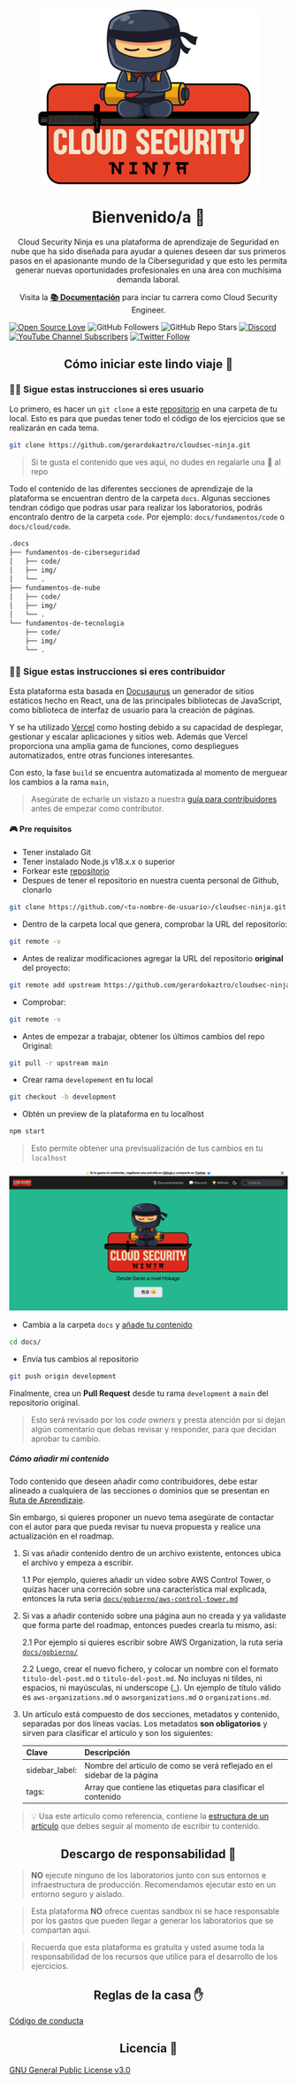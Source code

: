 <p align="center">
  <a href="https://acloudsecurity.ninja">
    <img alt="Cloud Security Ninja" src="static/img/portada_readme.png" />
  </a>
</p>

<h1 align="center">
  Bienvenido/a 👋
</h1>

<p align="center">
   Cloud Security Ninja es una plataforma de aprendizaje de Seguridad en nube que ha sido diseñada para ayudar a quienes deseen dar sus primeros pasos en el apasionante mundo de la Ciberseguridad y que esto les permita generar nuevas oportunidades profesionales en una área con muchísima demanda laboral.
</p>

<p align="center">
    Visita la <b><a href="https://acloudsecurity.ninja/docs/index">📚 Documentación</a></b> para inciar tu carrera como Cloud Security Engineer.
</p>

[![Open Source Love](https://firstcontributions.github.io/open-source-badges/badges/open-source-v3/open-source.png)](https://github.com/firstcontributions/open-source-badges)
![GitHub Followers](https://img.shields.io/github/followers/gerardokaztro?style=social)
![GitHub Repo Stars](https://img.shields.io/github/stars/gerardokaztro?style=social)
[![Discord](https://img.shields.io/discord/1143323924172652705?style=social&label=Discord&logo=discord)](https://discord.gg/cV7syyA5ae)
[![YouTube Channel Subscribers](https://img.shields.io/youtube/channel/subscribers/UCmWuXyjXOJOpikS4MHmJAcQ?style=social)](https://youtube.com/channel/UCmWuXyjXOJOpikS4MHmJAcQ?sub_confirmation=1)
[![Twitter Follow](https://img.shields.io/twitter/follow/gerardokaztro?style=social)](https://twitter.com/gerardokaztro)

<h2 align="center">
  Cómo iniciar este lindo viaje 🚀
</h2>

### 👨‍💻 Sigue estas instrucciones si eres usuario
Lo primero, es hacer un `git clone` a este [repositorio](https://github.com/gerardokaztro/cloudsec-ninja) en una carpeta de tu local. Esto es para que puedas tener todo el código de los ejercicios que se realizarán en cada tema.

```bash
git clone https://github.com/gerardokaztro/cloudsec-ninja.git
```

> Si te gusta el contenido que ves aquí, no dudes en regalarle una 🌟 al repo

Todo el contenido de las diferentes secciones de aprendizaje de la plataforma se encuentran dentro de la carpeta `docs`. Algunas secciones tendran código que podras usar para realizar los laboratorios, podrás encontralo dentro de la carpeta `code`. Por ejemplo: `docs/fundamentos/code` o `docs/cloud/code`.

```
.docs
├── fundamentos-de-ciberseguridad
│   ├── code/
│   ├── img/
│   └── .
├── fundamentos-de-nube
│   ├── code/
│   ├── img/
│   └── .
└── fundamentos-de-tecnologia
    ├── code/
    ├── img/
    └── .
```

### 👷‍♀️ Sigue estas instrucciones si eres contribuidor
Esta plataforma esta basada en [Docusaurus](https://docusaurus.io) un generador de sitios estáticos hecho en React, una de las principales bibliotecas de JavaScript, como biblioteca de interfaz de usuario para la creación de páginas.

Y se ha utilizado [Vercel](https://vercel.com/) como hosting debido a su capacidad de desplegar, gestionar y escalar aplicaciones y sitios web. Además que Vercel proporciona una amplia gama de funciones, como despliegues automatizados, entre otras funciones interesantes.

Con esto, la fase `build` se encuentra automatizada al momento de merguear los cambios a la rama `main`,

> Asegúrate de echarle un vistazo a nuestra [guía para contribuidores](https://github.com/gerardokaztro/cloudsec-ninja/blob/main/CONTRIBUTING.md) antes de empezar como contributor.

#### 🎮 Pre requisitos

- Tener instalado Git
- Tener instalado Node.js v18.x.x o superior
- Forkear este [repositorio](https://github.com/gerardokaztro/cloudsec-ninja)
- Despues de tener el repositorio en nuestra cuenta personal de Github, clonarlo
```bash
git clone https://github.com/<tu-nombre-de-usuario>/cloudsec-ninja.git
```
- Dentro de la carpeta local que genera, comprobar la URL del repositorio:
```bash
git remote -v
```
- Antes de realizar modificaciones agregar la URL del repositorio **original** del proyecto:
```bash
git remote add upstream https://github.com/gerardokaztro/cloudsec-ninja
```
- Comprobar:
```bash
git remote -v
```
- Antes de empezar a trabajar, obtener los últimos cambios del repo Original:
```bash
git pull -r upstream main
```
- Crear rama `developement` en tu local
```bash
git checkout -b development
```
- Obtén un preview de la plataforma en tu localhost
```bash
npm start
```
> Esto permite obtener una previsualización de tus cambios en tu `localhost`
<p align="center">
    <img alt="preview" src="docs/bienvenida/img/preview_localhost.png" />
</p>

- Cambia a la carpeta `docs` y [añade tu contenido](#cómo-añadir-mi-contenido)
```bash
cd docs/
```
- Envía tus cambios al repositorio
```bash
git push origin development
```

Finalmente, crea un **Pull Request** desde tu rama `development` a `main` del repositorio original.

> Esto será revisado por los *code owners* y presta atención por si dejan algún comentario que debas revisar y responder, para que decidan aprobar tu cambio. 

##### Cómo añadir mi contenido

Todo contenido que deseen añadir como contribuidores, debe estar alineado a cualquiera de las secciones o dominios que se presentan en [Ruta de Aprendizaje](https://acloudsecurity.ninja/docs/ruta-de-aprendizaje).

Sin embargo, si quieres proponer un nuevo tema asegúrate de contactar con el autor para que pueda revisar tu nueva propuesta y realice una actualización en el roadmap.

1. Si vas añadir contenido dentro de un archivo existente, entonces ubica el archivo y empeza a escribir.

    1.1 Por ejemplo, quieres añadir un video sobre AWS Control Tower, o quizas hacer una correción sobre una característica mal explicada, entonces la ruta seria [`docs/gobierno/aws-control-tower.md`](https://github.com/gerardokaztro/cloudsec-ninja/blob/development/docs/gobierno/aws-control-tower.md)

2. Si vas a añadir contenido sobre una página aun no creada y ya validaste que forma parte del roadmap, entonces puedes crearla tu mismo, asi:

    2.1 Por ejemplo si quieres escribir sobre AWS Organization, la ruta seria [`docs/gobierno/`](https://github.com/gerardokaztro/cloudsec-ninja/blob/development/docs/gobierno/)

    2.2 Luego, crear el nuevo fichero, y colocar un nombre con el formato `titulo-del-post.md` o `titulo-del-post.md`. No incluyas ni tildes, ni espacios, ni mayúsculas, ni underscope (_). Un ejemplo de título válido es `aws-organizations.md` o `awsorganizations.md` o `organizations.md`.

3. Un artículo está compuesto de dos secciones, metadatos y contenido, separadas por dos líneas vacías. Los metadatos **son obligatorios** y sirven para clasificar el artículo y son los siguientes:

    | Clave   | Descripción                                  |
    |---------|----------------------------------------------|
    | sidebar_label: | Nombre del artículo de como se verá reflejado en el sidebar de la página |
    | tags: | Array que contiene las etiquetas para clasificar el contenido |

> 💡 Usa este artículo como referencia, contiene la [estructura de un artículo](https://raw.githubusercontent.com/gerardokaztro/cloudsec-ninja/development/docs/fundamentos-de-tecnologia/redes.md) que debes seguir al momento de escribir tu contenido.

<h2 align="center">
  Descargo de responsabilidad 🚨
</h2>

> **NO** ejecute ninguno de los laboratorios junto con sus entornos e infraestructura de producción. Recomendamos ejecutar esto en un entorno seguro y aislado.

> Esta plataforma **NO** ofrece cuentas sandbox ni se hace responsable por los gastos que pueden llegar a generar los laboratorios que se compartan aquí.

> Recuerda que esta plataforma es gratuita y usted asume toda la responsabilidad de los recursos que utilice para el desarrollo de los ejercicios.

<h2 align="center">
  Reglas de la casa ✋
</h2>

[Código de conducta](https://github.com/gerardokaztro/cloudsec-ninja/blob/main/CODE_OF_CONDUCT.md)

<h2 align="center">
  Licencia 📜
</h2>

[GNU General Public License v3.0](https://github.com/gerardokaztro/cloudsec-ninja/blob/main/LICENSE)
